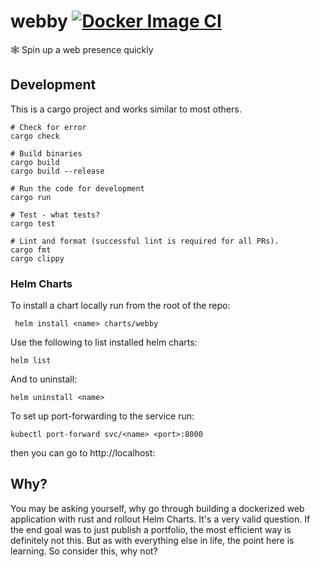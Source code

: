 # webby [![Docker Image CI](https://github.com/hiradp/webby/actions/workflows/main.yml/badge.svg)](https://github.com/hiradp/webby/actions/workflows/main.yml)
:spider_web: Spin up a web presence quickly

## Development
This is a cargo project and works similar to most others.

```shell
# Check for error
cargo check

# Build binaries
cargo build
cargo build --release

# Run the code for development
cargo run

# Test - what tests?
cargo test 

# Lint and format (successful lint is required for all PRs).
cargo fmt
cargo clippy
```

### Helm Charts
To install a chart locally run from the root of the repo:

```shell
 helm install <name> charts/webby
```

Use the following to list installed helm charts:

```shell
helm list
```

And to uninstall:

```shell
helm uninstall <name>
```

To set up port-forwarding to the service run:

```shell
kubectl port-forward svc/<name> <port>:8000
```

then you can go to http://localhost:<port>

## Why? 
You may be asking yourself, why go through building a dockerized web application with rust and rollout Helm Charts. It's a very valid question. If the end goal was to just publish a portfolio, the most efficient way is definitely not this. But as with everything else in life, the point here is learning. So consider this, why not?
